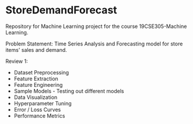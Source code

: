 # StoreDemandForecast

Repository for Machine Learning project for the course 19CSE305-Machine Learning.

Problem Statement:
Time Series Analysis and Forecasting model for store items' sales and demand.

Review 1: 

- Dataset Preprocessing
- Feature Extraction
- Feature Engineering
- Sample Models - Testing out different models
- Data Visualization
- Hyperparameter Tuning
- Error / Loss Curves
- Performance Metrics